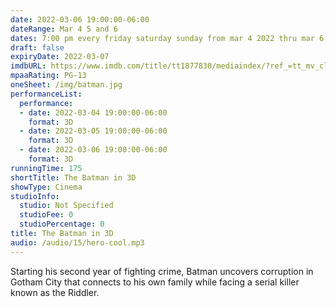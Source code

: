 ```yaml
---
date: 2022-03-06 19:00:00-06:00
dateRange: Mar 4 5 and 6
dates: 7:00 pm every friday saturday sunday from mar 4 2022 thru mar 6 2022
draft: false
expiryDate: 2022-03-07
imdbURL: https://www.imdb.com/title/tt1877830/mediaindex/?ref_=tt_mv_close
mpaaRating: PG-13
oneSheet: /img/batman.jpg
performanceList:
  performance:
  - date: 2022-03-04 19:00:00-06:00
    format: 3D
  - date: 2022-03-05 19:00:00-06:00
    format: 3D
  - date: 2022-03-06 19:00:00-06:00
    format: 3D
runningTime: 175
shortTitle: The Batman in 3D
showType: Cinema
studioInfo:
  studio: Not Specified
  studioFee: 0
  studioPercentage: 0
title: The Batman in 3D
audio: /audio/15/hero-cool.mp3
---
```


Starting his second year of fighting crime, Batman uncovers corruption in Gotham City that connects to his own family while facing a serial killer known as the Riddler.
